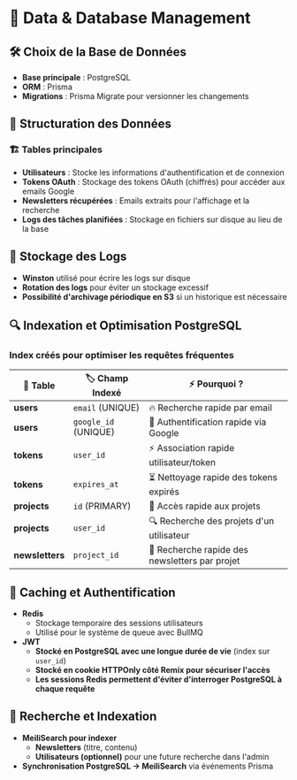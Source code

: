 # 💾 Data & Database Management

## 🛠️ Choix de la Base de Données

- **Base principale** : PostgreSQL
- **ORM** : Prisma
- **Migrations** : Prisma Migrate pour versionner les changements

## 📂 Structuration des Données

### 🏗️ Tables principales

- **Utilisateurs** : Stocke les informations d'authentification et de connexion
- **Tokens OAuth** : Stockage des tokens OAuth (chiffrés) pour accéder aux emails Google
- **Newsletters récupérées** : Emails extraits pour l'affichage et la recherche
- **Logs des tâches planifiées** : Stockage en fichiers sur disque au lieu de la base

## 📌 Stockage des Logs

- **Winston** utilisé pour écrire les logs sur disque
- **Rotation des logs** pour éviter un stockage excessif
- **Possibilité d'archivage périodique en S3** si un historique est nécessaire

## 🔍 Indexation et Optimisation PostgreSQL

### **Index créés pour optimiser les requêtes fréquentes**

| 📂 **Table** | 🏷️ **Champ Indexé** | ⚡ **Pourquoi ?** |
| --- | --- | --- |
| **users** | `email` (UNIQUE) | 🔥 Recherche rapide par email |
| **users** | `google_id` (UNIQUE) | 🔐 Authentification rapide via Google |
| **tokens** | `user_id` | ⚡ Association rapide utilisateur/token |
| **tokens** | `expires_at` | ⏳ Nettoyage rapide des tokens expirés |
| **projects** | `id` (PRIMARY) | 📂 Accès rapide aux projets |
| **projects** | `user_id` | 🔍 Recherche des projets d'un utilisateur |
| **newsletters** | `project_id` | 🔎 Recherche rapide des newsletters par projet |

## 🚀 Caching et Authentification

- **Redis**
  - Stockage temporaire des sessions utilisateurs
  - Utilisé pour le système de queue avec BullMQ
- **JWT**
  - **Stocké en PostgreSQL avec une longue durée de vie** (index sur `user_id`)
  - **Stocké en cookie HTTPOnly côté Remix pour sécuriser l'accès**
  - **Les sessions Redis permettent d'éviter d'interroger PostgreSQL à chaque requête**

## 🔎 Recherche et Indexation

- **MeiliSearch pour indexer**
  - **Newsletters** (titre, contenu)
  - **Utilisateurs (optionnel)** pour une future recherche dans l'admin
- **Synchronisation PostgreSQL → MeiliSearch** via événements Prisma 
